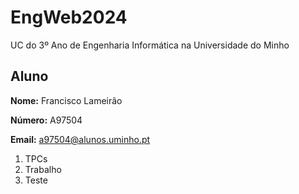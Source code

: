 # EngWeb2024
UC do 3º Ano de Engenharia Informática na Universidade do Minho

## Aluno
**Nome:** Francisco Lameirão

**Número:** A97504

**Email:** a97504@alunos.uminho.pt



1. TPCs
2. Trabalho
3. Teste